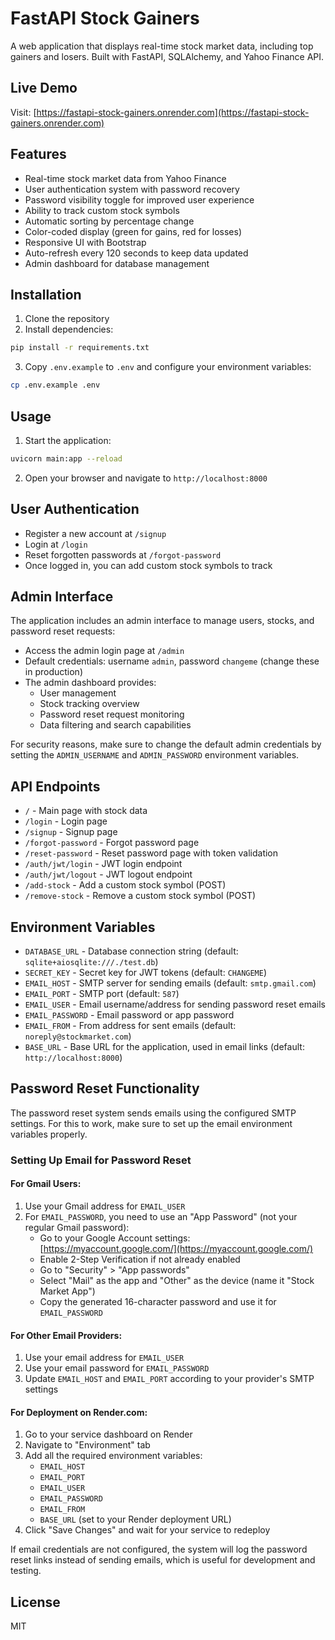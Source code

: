 # FastAPI Stock Gainers

A web application that displays real-time stock market data, including top gainers and losers. Built with FastAPI, SQLAlchemy, and Yahoo Finance API.

## Live Demo

Visit: [https://fastapi-stock-gainers.onrender.com](https://fastapi-stock-gainers.onrender.com)

## Features

- Real-time stock market data from Yahoo Finance
- User authentication system with password recovery
- Password visibility toggle for improved user experience
- Ability to track custom stock symbols
- Automatic sorting by percentage change
- Color-coded display (green for gains, red for losses)
- Responsive UI with Bootstrap
- Auto-refresh every 120 seconds to keep data updated
- Admin dashboard for database management

## Installation

1. Clone the repository
2. Install dependencies:
```bash
pip install -r requirements.txt
```
3. Copy `.env.example` to `.env` and configure your environment variables:
```bash
cp .env.example .env
```

## Usage

1. Start the application:
```bash
uvicorn main:app --reload
```

2. Open your browser and navigate to `http://localhost:8000`

## User Authentication

- Register a new account at `/signup`
- Login at `/login`
- Reset forgotten passwords at `/forgot-password`
- Once logged in, you can add custom stock symbols to track

## Admin Interface

The application includes an admin interface to manage users, stocks, and password reset requests:

- Access the admin login page at `/admin`
- Default credentials: username `admin`, password `changeme` (change these in production)
- The admin dashboard provides:
  - User management
  - Stock tracking overview
  - Password reset request monitoring
  - Data filtering and search capabilities

For security reasons, make sure to change the default admin credentials by setting the `ADMIN_USERNAME` and `ADMIN_PASSWORD` environment variables.

## API Endpoints

- `/` - Main page with stock data
- `/login` - Login page
- `/signup` - Signup page
- `/forgot-password` - Forgot password page
- `/reset-password` - Reset password page with token validation
- `/auth/jwt/login` - JWT login endpoint
- `/auth/jwt/logout` - JWT logout endpoint
- `/add-stock` - Add a custom stock symbol (POST)
- `/remove-stock` - Remove a custom stock symbol (POST)

## Environment Variables

- `DATABASE_URL` - Database connection string (default: `sqlite+aiosqlite:///./test.db`)
- `SECRET_KEY` - Secret key for JWT tokens (default: `CHANGEME`)
- `EMAIL_HOST` - SMTP server for sending emails (default: `smtp.gmail.com`)
- `EMAIL_PORT` - SMTP port (default: `587`)
- `EMAIL_USER` - Email username/address for sending password reset emails
- `EMAIL_PASSWORD` - Email password or app password
- `EMAIL_FROM` - From address for sent emails (default: `noreply@stockmarket.com`)
- `BASE_URL` - Base URL for the application, used in email links (default: `http://localhost:8000`)

## Password Reset Functionality

The password reset system sends emails using the configured SMTP settings. For this to work, make sure to set up the email environment variables properly.

### Setting Up Email for Password Reset

#### For Gmail Users:

1. Use your Gmail address for `EMAIL_USER`
2. For `EMAIL_PASSWORD`, you need to use an "App Password" (not your regular Gmail password):
   - Go to your Google Account settings: [https://myaccount.google.com/](https://myaccount.google.com/)
   - Enable 2-Step Verification if not already enabled
   - Go to "Security" > "App passwords"
   - Select "Mail" as the app and "Other" as the device (name it "Stock Market App")
   - Copy the generated 16-character password and use it for `EMAIL_PASSWORD`

#### For Other Email Providers:

1. Use your email address for `EMAIL_USER`
2. Use your email password for `EMAIL_PASSWORD`
3. Update `EMAIL_HOST` and `EMAIL_PORT` according to your provider's SMTP settings

#### For Deployment on Render.com:

1. Go to your service dashboard on Render
2. Navigate to "Environment" tab
3. Add all the required environment variables:
   - `EMAIL_HOST`
   - `EMAIL_PORT`
   - `EMAIL_USER`
   - `EMAIL_PASSWORD`
   - `EMAIL_FROM`
   - `BASE_URL` (set to your Render deployment URL)
4. Click "Save Changes" and wait for your service to redeploy

If email credentials are not configured, the system will log the password reset links instead of sending emails, which is useful for development and testing.

## License

MIT
